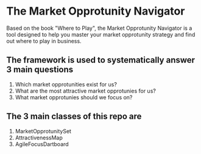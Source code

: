 # The Market Opprotunity Navigator
Based on the book "Where to Play", the Market Opprotunity Navigator is a tool designed to help you master your market opprotunity strategy and find out where to play in business.

## The framework is used to systematically answer 3 main questions

1. Which market opprotunities exist for us?
2. What are the most attractive market opprotunies for us?
3. What market opprotunies should we focus on?

## The 3 main classes of this repo are
1. MarketOpprotunitySet
2. AttractivenessMap
3. AgileFocusDartboard

